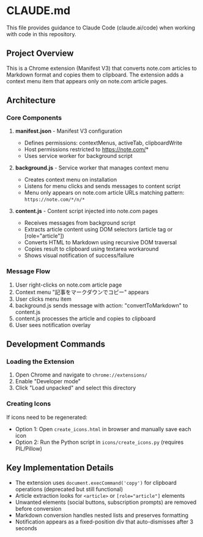 # CLAUDE.md

This file provides guidance to Claude Code (claude.ai/code) when working with code in this repository.

## Project Overview

This is a Chrome extension (Manifest V3) that converts note.com articles to Markdown format and copies them to clipboard. The extension adds a context menu item that appears only on note.com article pages.

## Architecture

### Core Components

1. **manifest.json** - Manifest V3 configuration
   - Defines permissions: contextMenus, activeTab, clipboardWrite
   - Host permissions restricted to https://note.com/*
   - Uses service worker for background script

2. **background.js** - Service worker that manages context menu
   - Creates context menu on installation
   - Listens for menu clicks and sends messages to content script
   - Menu only appears on note.com article URLs matching pattern: `https://note.com/*/n/*`

3. **content.js** - Content script injected into note.com pages
   - Receives messages from background script
   - Extracts article content using DOM selectors (article tag or [role="article"])
   - Converts HTML to Markdown using recursive DOM traversal
   - Copies result to clipboard using textarea workaround
   - Shows visual notification of success/failure

### Message Flow

1. User right-clicks on note.com article page
2. Context menu "記事をマークダウンでコピー" appears
3. User clicks menu item
4. background.js sends message with action: "convertToMarkdown" to content.js
5. content.js processes the article and copies to clipboard
6. User sees notification overlay

## Development Commands

### Loading the Extension
1. Open Chrome and navigate to `chrome://extensions/`
2. Enable "Developer mode"
3. Click "Load unpacked" and select this directory

### Creating Icons
If icons need to be regenerated:
- Option 1: Open `create_icons.html` in browser and manually save each icon
- Option 2: Run the Python script in `icons/create_icons.py` (requires PIL/Pillow)

## Key Implementation Details

- The extension uses `document.execCommand('copy')` for clipboard operations (deprecated but still functional)
- Article extraction looks for `<article>` or `[role="article"]` elements
- Unwanted elements (social buttons, subscription prompts) are removed before conversion
- Markdown conversion handles nested lists and preserves formatting
- Notification appears as a fixed-position div that auto-dismisses after 3 seconds